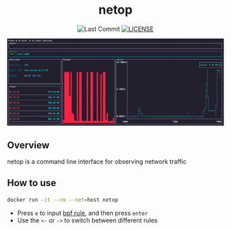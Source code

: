 <h1 align="center">netop</h1>
<div align="center">

![Last Commit](https://img.shields.io/github/last-commit/ZingerLittleBee/netop)
[![LICENSE](https://img.shields.io/crates/l/port-selector)](./LICENSE)

</div>

<div align="center">
<img src="./snapshot/dashboard.gif">
</div>

## Overview
netop is a command line interface for observing network traffic


## How to use

```bash
docker run -it --rm --net=host netop
```

- Press `e` to input [bpf rule](https://biot.com/capstats/bpf.html), and then press `enter`
- Use the `<-` or `->` to switch between different rules